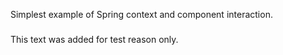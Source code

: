 Simplest example of Spring context and component interaction.
###
This text was added for test reason only.
###
